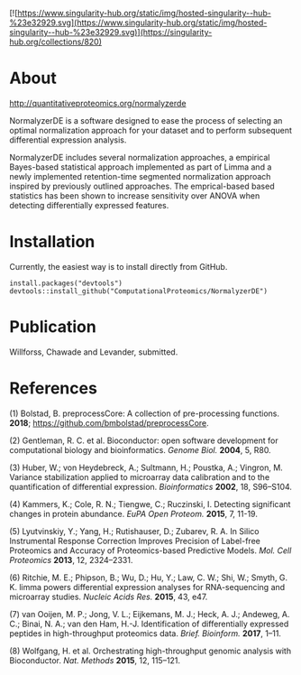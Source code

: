[![https://www.singularity-hub.org/static/img/hosted-singularity--hub-%23e32929.svg](https://www.singularity-hub.org/static/img/hosted-singularity--hub-%23e32929.svg)](https://singularity-hub.org/collections/820)

# About

http://quantitativeproteomics.org/normalyzerde

NormalyzerDE is a software designed to ease the process of selecting an optimal normalization approach for your dataset and to perform subsequent differential expression analysis.

NormalyzerDE includes several normalization approaches, a empirical Bayes-based statistical approach implemented as part of Limma and a newly implemented retention-time segmented normalization approach inspired by previously outlined approaches. The emprical-based based statistics has been shown to increase sensitivity over ANOVA when detecting differentially expressed features.

# Installation

Currently, the easiest way is to install directly from GitHub.

```
install.packages("devtools")
devtools::install_github("ComputationalProteomics/NormalyzerDE")
```

# Publication

Willforss, Chawade and Levander, submitted.

# References

(1) Bolstad, B. preprocessCore: A collection of pre-processing functions. **2018**; https://github.com/bmbolstad/preprocessCore.

(2) Gentleman, R. C. et al. Bioconductor: open software development for computational biology and bioinformatics. *Genome Biol.* **2004**, 5, R80.

(3) Huber, W.; von Heydebreck, A.; Sultmann, H.; Poustka, A.; Vingron, M. Variance stabilization
applied to microarray data calibration and to the quantification of differential
expression. *Bioinformatics* **2002**, 18, S96–S104.

(4) Kammers, K.; Cole, R. N.; Tiengwe, C.; Ruczinski, I. Detecting significant changes in protein abundance. *EuPA Open Proteom.* **2015**, 7, 11-19.

(5) Lyutvinskiy, Y.; Yang, H.; Rutishauser, D.; Zubarev, R. A. In Silico Instrumental Response Correction Improves Precision of Label-free Proteomics and Accuracy of Proteomics-based Predictive Models. *Mol. Cell Proteomics* **2013**, 12, 2324–2331.

(6) Ritchie, M. E.; Phipson, B.; Wu, D.; Hu, Y.; Law, C. W.; Shi, W.; Smyth, G. K. limma powers differential expression analyses for RNA-sequencing and microarray studies. *Nucleic Acids Res.* **2015**, 43, e47.

(7) van Ooijen, M. P.; Jong, V. L.; Eijkemans, M. J.; Heck, A. J.; Andeweg, A. C.; Binai, N. A.; van den Ham, H.-J. Identification of differentially expressed peptides in high-throughput proteomics data. *Brief. Bioinform.* **2017**, 1–11.

(8) Wolfgang, H. et al. Orchestrating high-throughput genomic analysis with Bioconductor. *Nat. Methods* **2015**, 12, 115–121.

